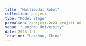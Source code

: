 ```yaml
---
title: "Multimodal Robot"
collection: project
type: "Model Stage"
permalink: /project/2023-project-06
venue: "Lanzhou University"
date: 2023-1-1
location: "Lanzhou, China"
---
```


